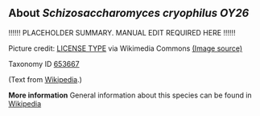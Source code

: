 **About *Schizosaccharomyces cryophilus OY26***
-------------------------
!!!!!! PLACEHOLDER SUMMARY. MANUAL EDIT REQUIRED HERE !!!!!!

Picture credit: [LICENSE TYPE]() via Wikimedia Commons [(Image source)]()

Taxonomy ID [653667](https://www.uniprot.org/taxonomy/653667)

(Text from [Wikipedia](https://en.wikipedia.org/).)

**More information**
General information about this species can be found in [Wikipedia](https://en.wikipedia.org/wiki/schizosaccharomyces_cryophilus_oy26)
